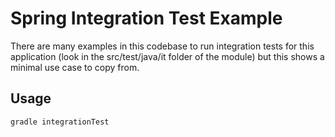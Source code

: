 # Spring Integration Test Example

There are many examples in this codebase to run integration tests for this application (look in the src/test/java/it folder of
the module) but this shows a minimal use case to copy from.

## Usage

```bash
gradle integrationTest
```

